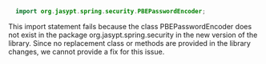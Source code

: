 ```java
  import org.jasypt.spring.security.PBEPasswordEncoder;
```
This import statement fails because the class PBEPasswordEncoder does not exist in the package org.jasypt.spring.security in the new version of the library. Since no replacement class or methods are provided in the library changes, we cannot provide a fix for this issue.